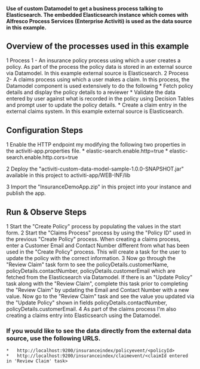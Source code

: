 #### Use of custom Datamodel to get a business process talking to Elasticsearch. The embedded Elasticsearch instance which comes with Alfresco Process Services (Enterprise Activiti) is used as the data source in this example. 

## Overview of the processes used in this example

1 Process 1 - An insurance policy process using which a user creates a policy. As part of the process the policy data is stored in an external source via Datamodel. In this example external source is Elasticsearch.
2 Process 2- A claims process using which a user makes a claim. In this process, the Datamodel component is used extensively to do the following
	*	Fetch policy details and display the policy details to a reviewer
	*	Validate the data entered by user against what is recorded in the policy using Decision Tables and prompt user to update the policy details.
	*	Create a claim entry in the external claims system. In this example external source is Elasticsearch.


## Configuration Steps

1 Enable the HTTP endpoint my modifying the following two properties in the activiti-app.properties file.
	*	elastic-search.enable.http=true
	*	elastic-search.enable.http.cors=true
	
2 Deploy the "activiti-custom-data-model-sample-1.0.0-SNAPSHOT.jar" available in this project to activiti-app/WEB-INF/lib

3 Import the "InsuranceDemoApp.zip" in this project into your instance and publish the app.

## Run & Observe Steps

1 Start the "Create Policy" process by populating the values in the start form.
2 Start the "Claims Process" process by using the "Policy ID" used in the previous "Create Policy" process. When creating a claims process, enter a Customer Email and Contact Number different from what has been used in the "Create Policy" process. This will create a task for the user to update the policy with the correct information.
3 Now go through the "Review Claim" task form to see the policyDetails.customerName, policyDetails.contactNumber, policyDetails.customerEmail which are fetched from the Elasticsearch via Datamodel. If there is an "Update Policy" task along with the "Review Claim", complete this task prior to completing the "Review Claim" by updating the Email and Contact Number with a new value. Now go to the "Review Claim" task and see the value you updated via the "Update Policy" shown in fields policyDetails.contactNumber, policyDetails.customerEmail.
4 As part of the claims process I'm also creating a claims entry into Elasticsearch using the Datamodel.

### If you would like to see the data directly from the external data source, use the following URLS.
	*	http://localhost:9200/insuranceindex/policyevent/<policyId>
	*	http://localhost:9200/insuranceindex/claimevent/<claimId entered in 'Review Claim' task>


